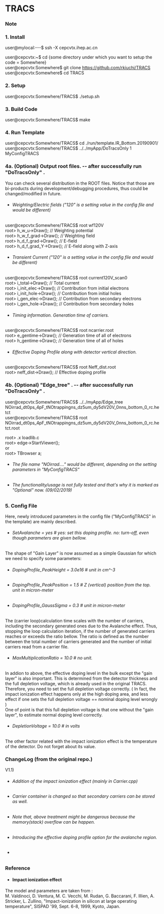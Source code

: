 # TRACS

### Note

### 1. Install
user@mylocal:---$ ssh -X cepcvtx.ihep.ac.cn  
  
user@cepcvtx:~$ cd {some directory under which you want to setup the code = Somewhere}  
user@cepcvtx:Somewhere$ git clone https://github.com/rkiuchi/TRACS  
user@cepcvtx:Somewhere$ cd TRACS   

### 2. Setup
user@cepcvtx:Somewhere/TRACS$ ./setup.sh

### 3. Build Code
user@cepcvtx:Somewhere/TRACS$ make

### 4. Run Template 
user@cepcvtx:Somewhere/TRACS$ cd ./run/template.IR_Bottom.20190901/   
user@cepcvtx:Somewhere/TRACS$ ../../myApp/DoTracsOnly 1 MyConfigTRACS  

### 4a. (Optional) Output root files. -- after successfully run "DoTracsOnly"  . 

You can check several distribution in the ROOT files. 
Notice that those are bi-products during development/debugging procedures, 
thus could be changed/modified in future. 

- ###### Weighting/Electric fields ("120" is a setting value in the config file and would be different)
user@cepcvtx:Somewhere/TRACS$ root wf120V   
root>  h_w_u->Draw();          // Weighting potential  
root>  h_w_f_grad->Draw();     // Weighting field  
root>  h_d_f_grad->Draw();     // E-field  
root>  h_d_f_grad_Y->Draw();   // E-field along with Z-axis  
  
- ###### Transient Current  ("120" is a setting value in the config file and would be different)   
user@cepcvtx:Somewhere/TRACS$ root current120V_scan0    
root>  i_total->Draw();          // Total current    
root>  i_init_elec->Draw();      // Contribution from initial electrons     
root>  i_init_hole->Draw();      // Contribution from initial holes    
root>  i_gen_elec->Draw();       // Contribution from secondary electrons    
root>  i_gen_hole->Draw();       // Contribution from secondary holes    
  
    
- ###### Timing information. Generation time of carriers.      
user@cepcvtx:Somewhere/TRACS$ root ncarrier.root    
root>  e_gentime->Draw();          // Generation time of all of electrons   
root>  h_gentime->Draw();          // Generation time of all of holes   
   
- ###### Effective Doping Profile along with detector vertical direction.   
user@cepcvtx:Somewhere/TRACS$ root Neff_dist.root    
root>  neff_dist->Draw();          // Effective doping profile  
  
   
### 4b. (Optional) "Edge_tree" . -- after successfully run "DoTracsOnly" .   
user@cepcvtx:Somewhere/TRACS$ ../../myApp/Edge_tree NOirrad_dt0ps_4pF_tNOtrappingns_dz5um_dy5dV20V_0nns_bottom_0_rc.hetct  
user@cepcvtx:Somewhere/TRACS$ root NOirrad_dt0ps_4pF_tNOtrappingns_dz5um_dy5dV20V_0nns_bottom_0_rc.hetct.root  
  
root> .x loadlib.c  
root> edge->StartViewer();  
or   
root> TBrowser a;  


- ###### The file name "NOirrad...." would be different, depending on the setting parameters in "MyConfigTRACS"   
- ###### The functionality/usage is not fully tested and that's why it is marked as "Optional" now. (09/02/2019)

### 5. Config File
Here, newly introduced parameters in the config file ("MyConfigTRACS" in the template) are mainly described.  

- ###### SetAvalanche = yes   # yes: set this doping profile.  no: turn-off, even though parameters are given bellow.  

The shape of "Gain Layer" is now assumed as a simple Gaussian for which we need to specify some parameters:  
- ###### DopingProfile_PeakHeight   = 3.0e16       # unit in  cm^-3  
- ###### DopingProfile_PeakPosition = 1.5          # Z (vertical) position from the top. unit in micron-meter   
- ###### DopingProfile_GaussSigma  = 0.3           # unit in micron-meter  

The (carrier loop)calculation time scales with the number of carriers, including the secondary generated ones due to the Avalanche effect.
Thus, stopping the loop calculation iteration, if the number of generated carriers reaches or exceeds the ratio bellow. The ratio
is defined as the number between the total number of carriers generated and the number of initial carriers read from a carrier file.  
- ###### MaxMultiplicationRatio = 10.0         # no unit.   

In addion to above, the effective doping level in the bulk except the "gain layer" is also important.
This is determined from the detector thickness and the full depletion voltage, which is already used in the original TRACS.
Therefore, you need to set the full depletion voltage correctly. ( In fact, the impact ionization effect happens only 
at the high doping area, and less effect if one sets the full depletion voltage == nominal doping level wrongly )   
One of point is that this full depletion voltage is that one without the "gain layer", to estimate normal doping level correctly.
- ###### DepletionVoltage = 10.0 # in volts   

The other factor related with the impact ionization effect is the temperature of the detector. Do not forget about its value.  

### ChangeLog (from the original repo.)

V1.1)  
- ###### Addition of the impact ionization effect (mainly in Carrier.cpp)      
- ###### Carrier container is changed so that secondary carriers can be stored as well.      
- ###### Note that, above treatment might be dangerous because the memory(stack) overflow can be happen.   
- ###### Introducing the effective doping profile option for the avalanche region.   
- ######    

### Reference 
- #### Impact ionization effect  

The model and parameters are taken from :   
M. Valdinoci, D. Ventura, M. C. Vecchi, M. Rudan, G. Baccarani, F. Illien, A. Stricker, L. Zullino, "Impact-ionization in silicon at large operating temperature", SISPAD '99, Sept. 6-8, 1999, Kyoto, Japan.


